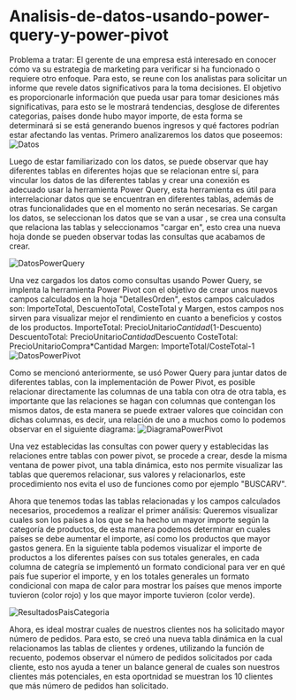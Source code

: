 # Analisis-de-datos-usando-power-query-y-power-pivot
Problema a tratar: El gerente de una empresa está interesado en conocer cómo va su estrategia de marketing para verificar si ha funcionado o requiere otro enfoque. Para esto, se reune con los analistas para solicitar un informe que revele datos significativos para la toma decisiones. El objetivo es proporcionarle información que pueda usar para tomar desiciones más significativas, para esto se le mostrará tendencias, desglose de diferentes categorias, países donde hubo mayor importe, de esta forma se determinará si se está generando buenos ingresos y qué factores podrían estar afectando las ventas.
Primero analizaremos los datos que poseemos:
![Datos](https://github.com/user-attachments/assets/1fb721f5-0d97-44cc-89ea-798b4a1b2ac7)

Luego de estar familiarizado con los datos, se puede observar que hay diferentes tablas en diferentes hojas que se relacionan entre sí, para vincular los datos de las diferentes tablas y crear una conexión es adecuado usar la herramienta Power Query, esta herramienta es útil para interrelacionar datos que se encuentran en diferentes tablas, además de otras funcionalidades que en el momento no serán necesarias. Se cargan los datos, se seleccionan los datos que se van a usar , se crea una consulta que relaciona las tablas y seleccionamos "cargar en", esto crea una nueva hoja donde se pueden observar todas las consultas que acabamos de crear.

![DatosPowerQuery](https://github.com/user-attachments/assets/4e90f746-ca30-4f58-9bbb-199b17138872)

Una vez cargados los datos como consultas usando Power Query, se implenta la herramienta Power Pivot con el objetivo de crear unos nuevos campos calculados en la hoja "DetallesOrden", estos campos calculados son: ImporteTotal, DescuentoTotal, CosteTotal y Margen, estos campos nos sirven para visualizar mejor el rendimiento en cuanto a beneficios y costos de los productos.
ImporteTotal: PrecioUnitario*Cantidad*(1-Descuento)
DescuentoTotal: PrecioUnitario*Cantidad*Descuento
CosteTotal: PrecioUnitarioCompra*Cantidad
Margen: ImporteTotal/CosteTotal-1
![DatosPowerPivot](https://github.com/user-attachments/assets/706ce1e5-895f-441c-a2b8-4d527e3a1a88)


Como se mencionó anteriormente, se usó Power Query para juntar datos de diferentes tablas, con la implementación de Power Pivot, es posible relacionar directamente las columnas de una tabla con otra de otra tabla, es importante que las relaciones se hagan con columnas que contengan los mismos datos, de esta manera se puede extraer valores que coincidan con dichas columnas, es decir, una relación de uno a muchos como lo podemos observar en el siguiente diagrama:
![DiagramaPowerPivot](https://github.com/user-attachments/assets/2519420a-a4a7-4dc5-9f9e-83d8effd4469)


Una vez establecidas las consultas con power query y establecidas las relaciones entre tablas con power pivot, se procede a crear, desde la misma ventana de power pivot, una tabla dinámica, esto nos permite visualizar las tablas que queremos relacionar, sus valores y relacionarlos, este procedimiento nos evita el uso de funciones como por ejemplo "BUSCARV".

Ahora que tenemos todas las tablas relacionadas y los campos calculados necesarios, procedemos a realizar el primer análisis:
Queremos visualizar cuales son los países a los que se ha hecho un mayor importe según la categoría de productos, de esta manera podemos determinar en cuales países se debe aumentar el importe, así como los productos que mayor gastos genera.
En la siguiente tabla podemos visualizar el importe de productos a los diferentes países con sus totales generales, en cada columna de categría se implementó un formato condicional para ver en qué país fue superior el importe, y en los totales generales un formato condicional con mapa de calor para mostrar los países que menos importe tuvieron (color rojo) y los que mayor importe tuvieron (color verde).

![ResultadosPaisCategoria](https://github.com/user-attachments/assets/b24cc60a-39d5-4e76-9620-36b9cf0d48bf)


Ahora, es ideal mostrar cuales de nuestros clientes nos ha solicitado mayor número de pedidos. Para esto, se creó una nueva tabla dinámica en la cual relacionamos las tablas de clientes y ordenes, utilizando la función de recuento, podemos observar el número de pedidos solicitados por cada cliente, esto nos ayuda a tener un balance general de cuales son nuestros clientes más potenciales, en esta oportnidad se muestran los 10 clientes que más número de pedidos han solicitado.
